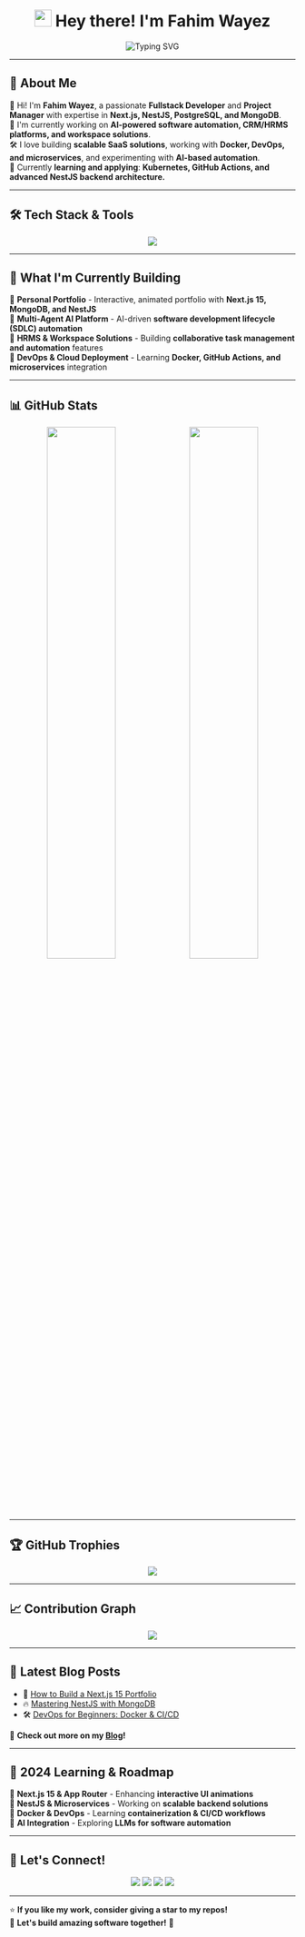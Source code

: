 <h1 align="center"> 
  <img src="https://media.giphy.com/media/hvRJCLFzcasrR4ia7z/giphy.gif" width="30"> 
  Hey there! I'm Fahim Wayez 
</h1>

<p align="center">
  <img src="https://readme-typing-svg.herokuapp.com?font=Fira+Code&weight=600&size=23&pause=1000&color=0E9FDC&center=true&vCenter=true&width=650&height=45&lines=Fullstack+Developer+%7C+Project+Manager+%7C+DevOps;MERN+Stack+%7C+Next.js+%7C+NestJS+%7C+MongoDB+%7C+PostgreSQL;Learning+Docker+%7C+Git+%7C+Microservices+%7C+AI-Integration;Passionate+About+Building+Intelligent+Software!" alt="Typing SVG">
</p>

---

## 🚀 About Me
👋 Hi! I'm **Fahim Wayez**, a passionate **Fullstack Developer** and **Project Manager** with expertise in **Next.js, NestJS, PostgreSQL, and MongoDB**.  
🚀 I'm currently working on **AI-powered software automation, CRM/HRMS platforms, and workspace solutions**.  
🛠️ I love building **scalable SaaS solutions**, working with **Docker, DevOps, and microservices**, and experimenting with **AI-based automation**.  
🌱 Currently **learning and applying**: **Kubernetes, GitHub Actions, and advanced NestJS backend architecture.**  

---

## 🛠 Tech Stack & Tools 
<p align="center">
  <img src="https://skillicons.dev/icons?i=nextjs,nestjs,react,nodejs,express,postgres,mongodb,tailwind,docker,git,linux,figma,vercel" />
</p>

---

## 📌 What I'm Currently Building 
📍 **Personal Portfolio** - Interactive, animated portfolio with **Next.js 15, MongoDB, and NestJS**  
📍 **Multi-Agent AI Platform** - AI-driven **software development lifecycle (SDLC) automation**  
📍 **HRMS & Workspace Solutions** - Building **collaborative task management and automation** features  
📍 **DevOps & Cloud Deployment** - Learning **Docker, GitHub Actions, and microservices** integration  

---

## 📊 GitHub Stats  
<p align="center">
  <img src="https://github-readme-stats.vercel.app/api?username=FahimWayez&show_icons=true&theme=tokyonight&count_private=true" width="49%" />
  <img src="https://github-readme-streak-stats.herokuapp.com/?user=FahimWayez&theme=tokyonight" width="49%" />
</p>

---

## 🏆 GitHub Trophies
<p align="center">
  <img src="https://github-profile-trophy.vercel.app/?username=FahimWayez&theme=tokyonight&no-frame=false&no-bg=false&margin-w=15&margin-h=15" />
</p>

---

## 📈 Contribution Graph
<p align="center">
  <img src="https://github-readme-activity-graph.vercel.app/graph?username=FahimWayez&theme=tokyo-night" />
</p>

---

## 📝 Latest Blog Posts
<!-- BLOG-POST-LIST:START -->
- 🚀 [How to Build a Next.js 15 Portfolio](https://yourblog.com)
- 🔥 [Mastering NestJS with MongoDB](https://yourblog.com)
- 🛠️ [DevOps for Beginners: Docker & CI/CD](https://yourblog.com)
<!-- BLOG-POST-LIST:END -->

📢 **Check out more on my [Blog](https://yourblog.com)!**  

---

## 🎯 2024 Learning & Roadmap  
🔹 **Next.js 15 & App Router** - Enhancing **interactive UI animations**  
🔹 **NestJS & Microservices** - Working on **scalable backend solutions**  
🔹 **Docker & DevOps** - Learning **containerization & CI/CD workflows**  
🔹 **AI Integration** - Exploring **LLMs for software automation**  

---

## 🤝 Let's Connect!
<p align="center">
  <a href="https://github.com/FahimWayez"><img src="https://img.shields.io/badge/GitHub-181717?style=for-the-badge&logo=github&logoColor=white" /></a>
  <a href="https://www.linkedin.com/in/fahimwayez"><img src="https://img.shields.io/badge/LinkedIn-0077B5?style=for-the-badge&logo=linkedin&logoColor=white" /></a>
  <a href="https://twitter.com/FahimWayez"><img src="https://img.shields.io/badge/Twitter-1DA1F2?style=for-the-badge&logo=twitter&logoColor=white" /></a>
  <a href="mailto:fahimwayez@gmail.com"><img src="https://img.shields.io/badge/Email-D14836?style=for-the-badge&logo=gmail&logoColor=white" /></a>
</p>

---

⭐ **If you like my work, consider giving a star to my repos!**  
🚀 **Let's build amazing software together!** 🚀
